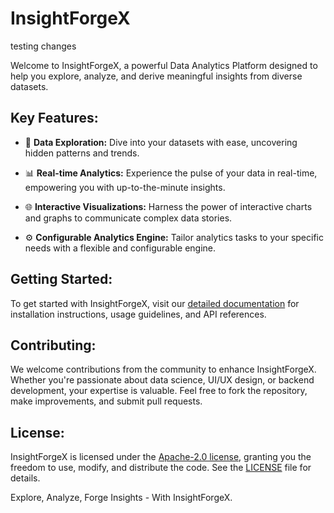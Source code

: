 # InsightForgeX


testing changes

Welcome to InsightForgeX, a powerful Data Analytics Platform designed to help you explore, analyze, and derive meaningful insights from diverse datasets.

## Key Features:

- 🚀 **Data Exploration:** Dive into your datasets with ease, uncovering hidden patterns and trends.
  
- 📊 **Real-time Analytics:** Experience the pulse of your data in real-time, empowering you with up-to-the-minute insights.

- 🌐 **Interactive Visualizations:** Harness the power of interactive charts and graphs to communicate complex data stories.

- ⚙️ **Configurable Analytics Engine:** Tailor analytics tasks to your specific needs with a flexible and configurable engine.

## Getting Started:

To get started with InsightForgeX, visit our [detailed documentation](#) for installation instructions, usage guidelines, and API references.

## Contributing:

We welcome contributions from the community to enhance InsightForgeX. Whether you're passionate about data science, UI/UX design, or backend development, your expertise is valuable. Feel free to fork the repository, make improvements, and submit pull requests.

## License:

InsightForgeX is licensed under the [Apache-2.0 license](#), granting you the freedom to use, modify, and distribute the code. See the [LICENSE](LICENSE) file for details.

Explore, Analyze, Forge Insights - With InsightForgeX.

